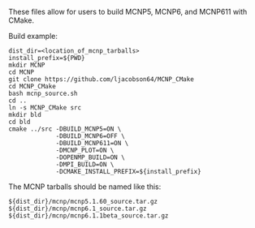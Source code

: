 These files allow for users to build MCNP5, MCNP6, and MCNP611 with CMake.

Build example:

```
dist_dir=<location_of_mcnp_tarballs>
install_prefix=${PWD}
mkdir MCNP
cd MCNP
git clone https://github.com/ljacobson64/MCNP_CMake
cd MCNP_CMake
bash mcnp_source.sh
cd ..
ln -s MCNP_CMake src
mkdir bld
cd bld
cmake ../src -DBUILD_MCNP5=ON \
             -DBUILD_MCNP6=OFF \
             -DBUILD_MCNP611=ON \
             -DMCNP_PLOT=ON \
             -DOPENMP_BUILD=ON \
             -DMPI_BUILD=ON \
             -DCMAKE_INSTALL_PREFIX=${install_prefix}
```

The MCNP tarballs should be named like this:

```
${dist_dir}/mcnp/mcnp5.1.60_source.tar.gz
${dist_dir}/mcnp/mcnp6.1_source.tar.gz
${dist_dir}/mcnp/mcnp6.1.1beta_source.tar.gz
```

